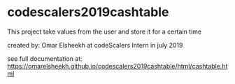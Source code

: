 # codescalers2019cashtable
This project take values from the user and store it for a certain time 

created by: Omar Elsheekh at codeScalers Intern in july 2019

see full documentation at: https://omarelsheekh.github.io/codescalers2019cashtable/html/cashtable.html
